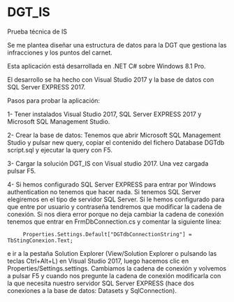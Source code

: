 # DGT_IS

Prueba técnica de IS

Se me plantea diseñar una estructura de datos para la DGT que gestiona las infracciones y los puntos del carnet.

Esta aplicación está desarrollada en .NET C# sobre Windows 8.1 Pro.

El desarrollo se ha hecho con Visual Studio 2017 y la base de datos con SQL Server EXPRESS 2017.

Pasos para probar la aplicación:

1- Tener instalados Visual Studio 2017, SQL Server EXPRESS 2017 y Microsoft SQL Management Studio.

2- Crear la base de datos: Tenemos que abrir Microsoft SQL Management Studio y pulsar new query, copiar el contenido del fichero
   Database DGTdb script.sql y ejecutar la query con F5.

3- Cargar la solución DGT_IS con Visual studio 2017. Una vez cargada pulsar F5.

4- Si hemos configurado SQL Server EXPRESS para entrar por Windows authentication no tenemos que hacer nada. Si tenemos SQL Server
elegiremos en el tipo de servidor SQL Server. Si le hemos configurado para que entre por usuario y contraseña tendremos que modificar
la cadena de conexión. Si nos diera error porque no deja cambiar la cadena de conexión tenemos que entrar en FrmDbConnection.cs y
comentar la siguiente línea:

```
	 Properties.Settings.Default["DGTdbConnectionString"] = TbStingConexion.Text;
```

e ir a la pestaña Solution Explorer (View/Solution Explorer o pulsando las teclas Ctrl+Alt+L) en Visual Studio 2017, luego hacemos clic en Properties/Settings.settings. Cambiamos la cadena de conexión y volvemos a pulsar F5 y cuando nos pregunte la cadena de conexión
modificarla con la que necesita nuestro servidor SQL Server EXPRESS (hace dos conexiones a la base de datos: Datasets y SqlConnection).

